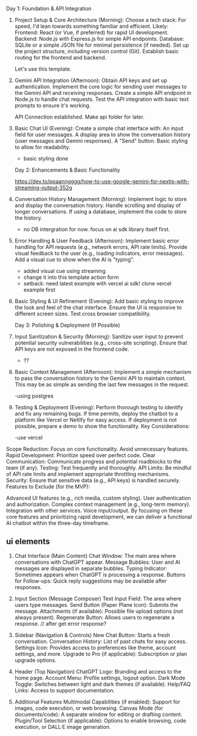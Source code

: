 Day 1: Foundation & API Integration

1. Project Setup & Core Architecture (Morning):
   Choose a tech stack: For speed, I'd lean towards something familiar and efficient. Likely:
   Frontend: React (or Vue, if preferred) for rapid UI development.
   Backend: Node.js with Express.js for simple API endpoints.
   Database: SQLite or a simple JSON file for minimal persistence (if needed).
   Set up the project structure, including version control (Git).
   Establish basic routing for the frontend and backend.

   Let's use this template.

2. Gemini API Integration (Afternoon):
   Obtain API keys and set up authentication.
   Implement the core logic for sending user messages to the Gemini API and receiving responses.
   Create a simple API endpoint in Node.js to handle chat requests.
   Test the API integration with basic text prompts to ensure it's working.

   API Connection established. Make api folder for later.

3. Basic Chat UI (Evening):
   Create a simple chat interface with:
   An input field for user messages.
   A display area to show the conversation history (user messages and Gemini responses).
   A "Send" button.
   Basic styling to allow for readability.

   - basic styling done

   Day 2: Enhancements & Basic Functionality

   https://dev.to/ppaanngggg/how-to-use-google-gemini-for-nextjs-with-streaming-output-352g

4. Conversation History Management (Morning):
   Implement logic to store and display the conversation history.
   Handle scrolling and display of longer conversations.
   If using a database, implement the code to store the history.

   - no DB intergration for now. focus on ai sdk library itself first.

5. Error Handling & User Feedback (Afternoon):
   Implement basic error handling for API requests (e.g., network errors, API rate limits).
   Provide visual feedback to the user (e.g., loading indicators, error messages).
   Add a visual cue to show when the AI is "typing".

   - added visual cue using streaming
   - change it into this template action form
   - setback: need latest example with vercel ai sdk! clone vercel example first

6. Basic Styling & UI Refinement (Evening):
   Add basic styling to improve the look and feel of the chat interface.
   Ensure the UI is responsive to different screen sizes.
   Test cross browser compatibility.

   Day 3: Polishing & Deployment (If Possible)

7. Input Sanitization & Security (Morning):
   Sanitize user input to prevent potential security vulnerabilities (e.g., cross-site scripting).
   Ensure that API keys are not exposed in the frontend code.

   - ??

8. Basic Context Management (Afternoon):
   Implement a simple mechanism to pass the conversation history to the Gemini API to maintain context.
   This may be as simple as sending the last few messages in the request.

   -using postgres

9. Testing & Deployment (Evening):
   Perform thorough testing to identify and fix any remaining bugs.
   If time permits, deploy the chatbot to a platform like Vercel or Netlify for easy access.
   If deployment is not possible, prepare a demo to show the functionality.
   Key Considerations:

   -use vercel

Scope Reduction: Focus on core functionality. Avoid unnecessary features.
Rapid Development: Prioritize speed over perfect code.
Clear Communication: Communicate progress and potential roadblocks to the team (if any).
Testing: Test frequently and thoroughly.
API Limits: Be mindful of API rate limits and implement appropriate throttling mechanisms.
Security: Ensure that sensitive data (e.g., API keys) is handled securely.
Features to Exclude (for the MVP):

Advanced UI features (e.g., rich media, custom styling).
User authentication and authorization.
Complex context management (e.g., long-term memory).
Integration with other services.
Voice input/output.
By focusing on these core features and prioritizing rapid development, we can deliver a functional AI chatbot within the three-day timeframe.

## ui elements

1. Chat Interface (Main Content)
   Chat Window: The main area where conversations with ChatGPT appear.
   Message Bubbles: User and AI messages are displayed in separate bubbles.
   Typing Indicator: Sometimes appears when ChatGPT is processing a response.
   Buttons for Follow-ups: Quick reply suggestions may be available after responses.

2. Input Section (Message Composer)
   Text Input Field: The area where users type messages.
   Send Button (Paper Plane Icon): Submits the message.
   Attachments (if available): Possible file upload options (not always present).
   Regenerate Button: Allows users to regenerate a response. // after get error response?

3. Sidebar (Navigation & Controls)
   New Chat Button: Starts a fresh conversation.
   Conversation History: List of past chats for easy access.
   Settings Icon: Provides access to preferences like theme, account settings, and more.
   Upgrade to Pro (if applicable): Subscription or plan upgrade options.

4. Header (Top Navigation)
   ChatGPT Logo: Branding and access to the home page.
   Account Menu: Profile settings, logout option.
   Dark Mode Toggle: Switches between light and dark themes (if available).
   Help/FAQ Links: Access to support documentation.
5. Additional Features
   Multimodal Capabilities (if enabled): Support for images, code execution, or web browsing.
   Canvas Mode (for documents/code): A separate window for editing or drafting content.
   Plugin/Tool Selection (if applicable): Options to enable browsing, code execution, or DALL·E image generation.
